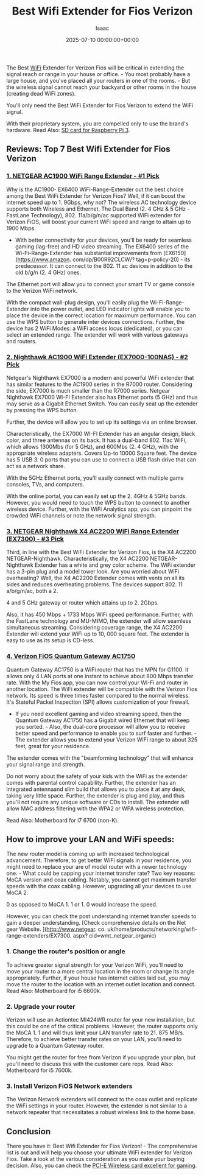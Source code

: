 ﻿---
title: Best Wifi Extender for Fios Verizon
description: The Best WiFi Extender for Verizon Fios will be critical in extending the signal reach or range in your house or office. - You most probably have a large...
slug: /best-wifi-extender-for-fios-verizon/
date: 2025-07-10 00:00:00+00:00
lastmod: 2025-07-10 00:00:00+03:00
author: Isaac
categories:
- Raspberry Pi 3
tags:
- raspberry-pi-3
- best
- wifi
layout: post
---

The Best [WiFi](https://pestpolicy.com/best-wifi-extender-for-verizon-fios/) Extender for Verizon Fios will be critical in extending the signal reach or range in your house or office. - You most probably have a large house, and you've placed all your routers in one of the rooms. - But the wireless signal cannot reach your backyard or other rooms in the house (creating dead WiFi zones).

You'll only need the Best WiFi Extender for Fios Verizon to extend the WiFi signal.

With their proprietary system, you are compelled only to use the brand's hardware. Read Also: [SD card for Raspberry Pi 3](https://pestpolicy.com/best-sd-card-for-raspberry-pi-3/).

##  Reviews: Top 7 Best Wifi Extender for Fios Verizon

###  [1. NETGEAR AC1900 WiFi Range Extender - #1 Pick](https://www.amazon.com/dp/B01D6JEMXC/?tag=p-policy-20)

Why is the AC1900- EX6400 WiFi-Range-Extender out the best choice among the Best WiFi Extender for Verizon Fios? Well, if it can boost the internet speed up to 1. 9Gbps, why not? The wireless AC technology device supports both Wireless and Ethernet. The Dual Band (2. 4 GHz & 5 GHz - FastLane Technology), 802. 11a/b/g/n/ac supported WiFi extender for Verizon FiOS, will boost your current WiFi speed and range to attain up to 1900 Mbps.

- With better connectivity for your devices, you'll be ready for seamless gaming (lag-free) and HD video streaming. The EX6400 series of the Wi-Fi-Range-Extender has substantial improvements from [EX6150](https://www.amazon. com/dp/B00R92CLCW/? tag=p-policy-20) - its predecessor. It can connect to the 802. 11 ac devices in addition to the old b/g/n (2. 4 GHz) ones.

The Ethernet port will allow you to connect your smart TV or game console to the Verizon WiFi network.

With the compact wall-plug design, you'll easily plug the Wi-Fi-Range-Extender into the power outlet, and LED indicator lights will enable you to place the device in the correct location for maximum performance. You can use the WPS button to generate inter devices connections. Further, the device has 2 WiFi Modes: a WiFi access locus (dedicated), or you can select an extended range. The extender will work with various gateways and routers.

###  [2. Nighthawk AC1900 WiFi Extender (EX7000-100NAS) - #2 Pick](https://www.amazon.com/dp/B00R92CLD6/?tag=p-policy-20)

Netgear's Nighthawk EX7000 is a modern and powerful WiFi extender that has similar features to the AC1900 series in the R7000 router. Considering the side, EX7000 is much smaller than the R7000 series. Netgear Nighthawk EX7000 WI-FI Extender also has Ethernet ports (5 GHz) and thus may serve as a Gigabit Ethernet Switch. You can easily seat up the extender by pressing the WPS button.

Further, the device will allow you to set up its settings via an online browser.

Characteristically, the EX7000 WI-FI Extender has an angular design, black color, and three antennas on its back. It has a dual-band 802. 11ac WiFi, which allows 1300Mbs (for 5 GHz), and 600Mbs (2. 4 GHz), with the appropriate wireless adapters. Covers Up-to 10000 Square feet. The device has 5 USB 3. 0 ports that you can use to connect a USB flash drive that can act as a network share.

With the 5GHz Ethernet ports, you'll easily connect with multiple game consoles, TVs, and computers.

With the online portal, you can easily set up the 2. 4GHz & 5GHz bands. However, you would need to touch the WPS button to connect to another wireless device. Further, with the WiFi Analytics app, you can pinpoint the crowded WiFi channels or note the network signal strength.

###  [3. NETGEAR Nighthawk X4 AC2200 WiFi Range Extender (EX7300) - #3 Pick](https://www.amazon.com/dp/B01D6JEMWS/?tag=p-policy-20)

Third, in line with the Best WiFi Extender for Verizon Fios, is the X4 AC2200 NETGEAR-Nighthawk. Characteristically, the X4 AC2200 NETGEAR-Nighthawk Extender has a white and grey color scheme. The WiFi extender has a 3-pin plug and a model tower look. Are you worried about WiFi overheating? Well, the X4 AC2200 Extender comes with vents on all its sides and reduces overheating problems. The devices support 802. 11 a/b/g/n/ac, both a 2.

4 and 5 GHz gateway or router which attains up to 2. 2Gbps.

Also, it has 450 Mbps + 1733 Mbps WiFi speed performance. Further, with the FastLane technology and MU-MIMO, the extender will allow seamless simultaneous streaming. Considering coverage range, the X4 AC2200 Extender will extend your WiFi up to 10, 000 square feet. The extender is easy to use as its setup is CD-less.

###  [4. Verizon FiOS Quantum Gateway AC1750](https://www.amazon.com/dp/B00QRJ8YME/?tag=p-policy-20)

Quantum Gateway AC1750 is a WiFi router that has the MPN for G1100. It allows only 4 LAN ports at one instant to achieve about 800 Mbps transfer rate. With the My Fios app, you can now control your WI-Fi and router in another location. The WiFi extender will be compatible with the Verizon Fios network. Its speed is three times faster compared to the normal wireless. It's Stateful Packet Inspection (SPI) allows customization of your firewall.

- If you need excellent gaming and video streaming speed, then the Quantum Gateway AC1750 has a Gigabit wired Ethernet that will keep you sorted. - Also, the dual-core processor will allow you to receive better speed and performance to enable you to surf faster and further. - The extender allows you to extend your Verizon WiFi range to about 325 feet, great for your residence.

The extender comes with the "beamforming technology" that will enhance your signal range and strength.

Do not worry about the safety of your kids with the WiFi as the extender comes with parental control capability. Further, the extender has an integrated antennaand slim build that allows you to place it at any desk, taking very little space. Further, the extender is plug and play, and thus you'll not require any unique software or CDs to install. The extender will allow MAC address filtering with the WPA2 or WPA wireless protection.

Read Also: Motherboard for i7 6700 (non-K).

##  How to improve your LAN and WiFi speeds:

The new router model is coming up with increased technological advancement. Therefore, to get better WiFi signals in your residence, you might need to replace your are of model router with a newer technology one. - What could be capping your internet transfer rate? Two key reasons: MoCA version and coax cabling. Notably, you cannot get maximum transfer speeds with the coax cabling. However, upgrading all your devices to use MoCA 2.

0 as opposed to MoCA 1. 1 or 1. 0 would increase the speed.

However, you can check the post understanding internet transfer speeds to gain a deeper understanding. [Check comprehensive details on the Net gear Website. ](http://www.netgear. co. uk/home/products/networking/wifi-range-extenders/EX7300. aspx? cid=wmt_netgear_organic)

###  1. Change the router's position or angle

To achieve greater signal strength for your Verizon WiFi, you'll need to move your router to a more central location in the room or change its angle appropriately. Further, if your house has internet cables laid out, you may move the router to the location with an internet outlet location and connect. Read Also: Motherboard for i5 6600k.

###  2. Upgrade your router

Verizon will use an Actiontec MI424WR router for your new installation, but this could be one of the critical problems. However, the router supports only the MoCA 1. 1 and will thus limit your LAN transfer rate to 21. 875 MB/s. Therefore, to achieve better transfer rates on your LAN, you'll need to upgrade to a Quantum Gateway router.

You might get the router for free from Verizon if you upgrade your plan, but you'll need to discuss this with the customer care reps. Read Also: Motherboard for i5 7600k.

###  3. Install Verizon FiOS Network extenders

The Verizon Network extenders will connect to the coax outlet and replicate the WiFi settings in your router. However, the extender is not similar to a network repeater that necessitates a robust wireless link to the home base.

##  Conclusion

There you have it: Best Wifi Extender for Fios Verizon! - The comprehensive list is out and will help you choose your ultimate WiFi extender for Verizon Fios. Take a look at the various consideration as you make your buying decision. Also, you can check the [PCI-E Wireless card excellent for gaming](https://pestpolicy.com/best-pcie-wireless-card-for-gaming/).

